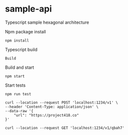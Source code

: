 # sample-api
Typescript sample hexagonal architecture

Npm package install
```
npm install
```

Typescript build
```
Build
```

Build and start
```
npm start
```

Start tests
```
npm run test
```

```
curl --location --request POST 'localhost:1234/v1' \
--header 'Content-Type: application/json' \
--data-raw '{
    "url": "https://project418.co"
}'
```
``` 
curl --location --request GET 'localhost:1234/v1/qbah7'
```

